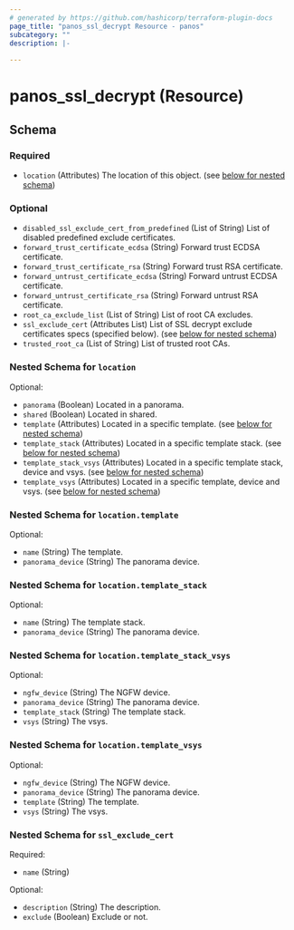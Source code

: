 ```yaml
---
# generated by https://github.com/hashicorp/terraform-plugin-docs
page_title: "panos_ssl_decrypt Resource - panos"
subcategory: ""
description: |-
  
---
```


# panos_ssl_decrypt (Resource)





<!-- schema generated by tfplugindocs -->
## Schema

### Required

- `location` (Attributes) The location of this object. (see [below for nested schema](#nestedatt--location))

### Optional

- `disabled_ssl_exclude_cert_from_predefined` (List of String) List of disabled predefined exclude certificates.
- `forward_trust_certificate_ecdsa` (String) Forward trust ECDSA certificate.
- `forward_trust_certificate_rsa` (String) Forward trust RSA certificate.
- `forward_untrust_certificate_ecdsa` (String) Forward untrust ECDSA certificate.
- `forward_untrust_certificate_rsa` (String) Forward untrust RSA certificate.
- `root_ca_exclude_list` (List of String) List of root CA excludes.
- `ssl_exclude_cert` (Attributes List) List of SSL decrypt exclude certificates specs (specified below). (see [below for nested schema](#nestedatt--ssl_exclude_cert))
- `trusted_root_ca` (List of String) List of trusted root CAs.

<a id="nestedatt--location"></a>
### Nested Schema for `location`

Optional:

- `panorama` (Boolean) Located in a panorama.
- `shared` (Boolean) Located in shared.
- `template` (Attributes) Located in a specific template. (see [below for nested schema](#nestedatt--location--template))
- `template_stack` (Attributes) Located in a specific template stack. (see [below for nested schema](#nestedatt--location--template_stack))
- `template_stack_vsys` (Attributes) Located in a specific template stack, device and vsys. (see [below for nested schema](#nestedatt--location--template_stack_vsys))
- `template_vsys` (Attributes) Located in a specific template, device and vsys. (see [below for nested schema](#nestedatt--location--template_vsys))

<a id="nestedatt--location--template"></a>
### Nested Schema for `location.template`

Optional:

- `name` (String) The template.
- `panorama_device` (String) The panorama device.


<a id="nestedatt--location--template_stack"></a>
### Nested Schema for `location.template_stack`

Optional:

- `name` (String) The template stack.
- `panorama_device` (String) The panorama device.


<a id="nestedatt--location--template_stack_vsys"></a>
### Nested Schema for `location.template_stack_vsys`

Optional:

- `ngfw_device` (String) The NGFW device.
- `panorama_device` (String) The panorama device.
- `template_stack` (String) The template stack.
- `vsys` (String) The vsys.


<a id="nestedatt--location--template_vsys"></a>
### Nested Schema for `location.template_vsys`

Optional:

- `ngfw_device` (String) The NGFW device.
- `panorama_device` (String) The panorama device.
- `template` (String) The template.
- `vsys` (String) The vsys.



<a id="nestedatt--ssl_exclude_cert"></a>
### Nested Schema for `ssl_exclude_cert`

Required:

- `name` (String)

Optional:

- `description` (String) The description.
- `exclude` (Boolean) Exclude or not.
